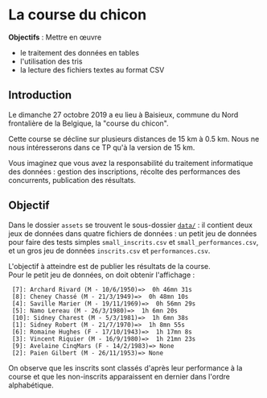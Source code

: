 La course du chicon
===================


**Objectifs** : Mettre en œuvre

-   le traitement des données en tables
-   l'utilisation des tris
-   la lecture des fichiers textes au format CSV


Introduction
------------

Le dimanche 27 octobre 2019 a eu lieu à Baisieux, commune du Nord frontalière de la Belgique, la "course du chicon".

Cette course se décline sur plusieurs distances de 15 km à 0.5 km. Nous ne nous intéresserons dans ce TP qu'à la version de 15 km.

Vous imaginez que vous avez la responsabilité du traitement informatique des données : gestion des inscriptions, récolte des performances des concurrents, publication des résultats.

Objectif
-----------

Dans le dossier `assets` se trouvent le sous-dossier [`data/`](./data) : il contient deux jeux de données dans quatre fichiers de données : un petit jeu  de données pour faire des tests simples `small_inscrits.csv` et `small_performances.csv`, et un gros jeu de données `inscrits.csv` et `performances.csv`.


L'objectif à atteindre est de publier les résultats de la course.   
Pour le petit jeu de données, on doit obtenir l'affichage :

     [7]: Archard Rivard (M - 10/6/1950)=>  0h 46mn 31s
     [8]: Cheney Chassé (M - 21/3/1949)=>  0h 48mn 10s
     [4]: Saville Marier (M - 19/11/1969)=>  0h 56mn 29s
     [5]: Namo Lereau (M - 26/3/1980)=>  1h 6mn 20s
     [10]: Sidney Charest (M - 5/3/1981)=>  1h 6mn 38s
     [1]: Sidney Robert (M - 21/7/1970)=>  1h 8mn 55s
     [6]: Romaine Hughes (F - 17/10/1943)=>  1h 17mn 8s
     [3]: Vincent Riquier (M - 16/9/1980)=>  1h 21mn 23s
     [9]: Avelaine CinqMars (F - 14/2/1983)=> None
     [2]: Paien Gilbert (M - 26/11/1953)=> None
     
On observe que les inscrits sont classés d'après leur performance à la course et que les non-inscrits apparaissent en dernier dans l'ordre alphabétique.


      


